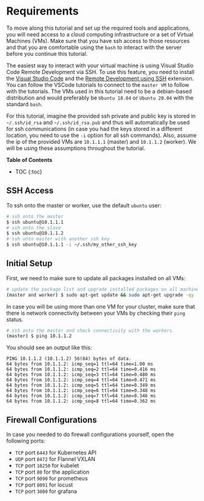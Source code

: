 # Requirements

To move along this tutorial and set up the required tools and applications, you will
need access to a cloud computing infrastructure or a set of Virtual Machines (VMs).
Make sure that you have ssh access to those resources and that you are comfortable
using the `bash` to interact with the server before you continue this tutorial.

The easiest way to interact with your virtual machine is using Visual Studio Code 
Remote Development via SSH. To use this feature, you need to install the
[Visual Studio Code](https://code.visualstudio.com/) and the [Remote Development using SSH](https://code.visualstudio.com/docs/remote/ssh)
extension. You can follow the VSCode tutorials to connect to the `master VM` to follow with the
tutorials. The VMs used in this tutorial need to be a debian-based distribution and would
preferably be `Ubuntu 18.04` or `Ubuntu 20.04` with the standard `bash`.

For this tutorial,
imagine the provided ssh private and public key is stored in `~/.ssh/id_rsa` and `~/.ssh/id_rsa.pub`
and thus will automatically be used for ssh communications (in case you had the keys stored in a
different location, you need to use the `-i` option for all ssh commands). Also, assume the ip of
the provided VMs are `10.1.1.1` (master) and `10.1.1.2` (worker). We will be using these assumptions
throughout the tutorial.

**Table of Contents**
- TOC
{:toc}

## SSH Access

To ssh onto the master or worker, use the default `ubuntu` user:

```sh
# ssh onto the master
$ ssh ubuntu@10.1.1.1
# ssh onto the slave
$ ssh ubuntu@10.1.1.2
# ssh onto master with another ssh key
$ ssh ubuntu@10.1.1.1 -i ~/.ssh/my_other_ssh_key
```

## Initial Setup

First, we need to make sure to update all packages installed on all VMs:

```sh
# update the package list and upgrade installed packages on all machines
(master and worker) $ sudo apt-get update && sudo apt-get upgrade -qy
```

In case you will be using more than one VM for your cluster, make sure that there
is network connectivity between your VMs by checking their `ping` status.

```sh
# ssh onto the master and check connectivity with the workers
(master) $ ping 10.1.1.2
```

You should see an output like this:

```console
PING 10.1.1.2 (10.1.1.2) 56(84) bytes of data.
64 bytes from 10.1.1.2: icmp_seq=1 ttl=64 time=1.00 ms
64 bytes from 10.1.1.2: icmp_seq=2 ttl=64 time=0.416 ms
64 bytes from 10.1.1.2: icmp_seq=3 ttl=64 time=0.480 ms
64 bytes from 10.1.1.2: icmp_seq=4 ttl=64 time=0.471 ms
64 bytes from 10.1.1.2: icmp_seq=5 ttl=64 time=0.349 ms
64 bytes from 10.1.1.2: icmp_seq=6 ttl=64 time=0.348 ms
64 bytes from 10.1.1.2: icmp_seq=7 ttl=64 time=0.346 ms
64 bytes from 10.1.1.2: icmp_seq=8 ttl=64 time=0.362 ms
```

## Firewall Configurations

In case you needed to do firewall configurations yourself, open the following ports:

- `TCP` port `6443` for Kubernetes API
- `UDP` port `8472` for Flannel VXLAN
- `TCP` port `10250` for kubelet
- `TCP` port `80` for the application
- `TCP` port `9090` for prometheus
- `TCP` port `8091` for locust
- `TCP` port `3000` for grafana
